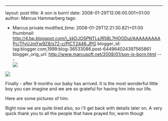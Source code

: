 ---
layout: post
title: A son is born!
date: 2008-01-29T12:06:00.001+01:00
author: Marcus Hammarberg
tags:
  - Marcus private
modified_time: 2008-01-29T12:21:30.821+01:00
thumbnail: http://4.bp.blogspot.com/\_kkDJOSPNTLs/R58L7HOODuI/AAAAAAAAAPc/TfyUJmYw9Z8/s72-c/PICT2446.JPG
blogger_id: tag:blogger.com,1999:blog-36533086.post-644964024397565861
blogger_orig_url: http://www.marcusoft.net/2008/01/son-is-born.html ---
[<img
src="http://4.bp.blogspot.com/_kkDJOSPNTLs/R58L7HOODuI/AAAAAAAAAPc/TfyUJmYw9Z8/s320/PICT2446.JPG"
id="BLOGGER_PHOTO_ID_5160856808168754914"
style="DISPLAY: block; MARGIN: 0px auto 10px; CURSOR: hand; TEXT-ALIGN: center"
data-border="0" />](http://4.bp.blogspot.com/_kkDJOSPNTLs/R58L7HOODuI/AAAAAAAAAPc/TfyUJmYw9Z8/s1600-h/PICT2446.JPG)

<div>

[<img
src="http://2.bp.blogspot.com/_kkDJOSPNTLs/R58LwnOODtI/AAAAAAAAAPU/0hNEalJ4gW4/s320/PICT2480.JPG"
id="BLOGGER_PHOTO_ID_5160856627780128466"
style="DISPLAY: block; MARGIN: 0px auto 10px; CURSOR: hand; TEXT-ALIGN: center"
data-border="0" />](http://2.bp.blogspot.com/_kkDJOSPNTLs/R58LwnOODtI/AAAAAAAAAPU/0hNEalJ4gW4/s1600-h/PICT2480.JPG)


<div>

Finally - after 9 months our baby has arrived. It is the most wonderful
little boy you can imagine and we are so grateful for having him into
our life.

<div>
<div>

Here are some pictures of him.




Right now we are quite tired also, so i'll get back with details later
on. A very quick thank you to all the people that have prayed for, warm
thougt
</div>

</div>

